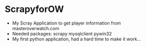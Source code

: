 # ScrapyforOW
- My Scray Application to get player information from masteroverwatch.com
- Needed packages: scrapy mysqlclient pywin32
- My first python application, had a hard time to make it work...
